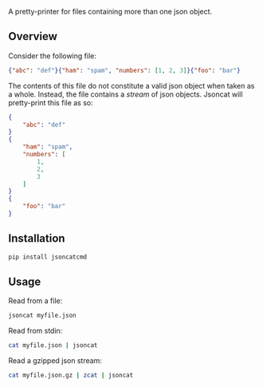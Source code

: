 A pretty-printer for files containing more than one json object. 

## Overview

Consider the following file:

```json
{"abc": "def"}{"ham": "spam", "numbers": [1, 2, 3]}{"foo": "bar"}
```

The contents of this file do not constitute a valid json object when taken as a whole. Instead, the file contains a _stream_ of json objects. Jsoncat will pretty-print this file as so:

```json
{
	"abc": "def"
}
{
	"ham": "spam",
	"numbers": [
		1,
		2,
		3
	]
}
{
	"foo": "bar"
}
```

## Installation

```bash
pip install jsoncatcmd
```

## Usage

Read from a file:

```bash
jsoncat myfile.json
```

Read from stdin:

```bash
cat myfile.json | jsoncat
```

Read a gzipped json stream:

```bash
cat myfile.json.gz | zcat | jsoncat
```
